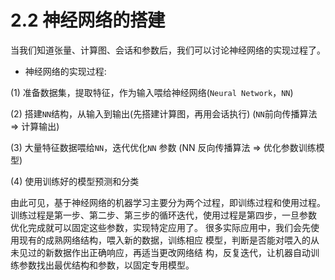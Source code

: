 # 2.2 神经网络的搭建

当我们知道张量、计算图、会话和参数后，我们可以讨论神经网络的实现过程了。

* 神经网络的实现过程:

(1) 准备数据集，提取特征，作为输入喂给神经网络(`Neural Network`，`NN`)

(2) 搭建`NN`结构，从输入到输出(先搭建计算图，再用会话执行)
(`NN`前向传播算法 => 计算输出)

(3) 大量特征数据喂给`NN`，迭代优化`NN` 参数
(NN 反向传播算法 => 优化参数训练模型)

(4) 使用训练好的模型预测和分类

由此可见，基于神经网络的机器学习主要分为两个过程，即训练过程和使用过程。 训练过程是第一步、第二步、第三步的循环迭代，使用过程是第四步，一旦参数 优化完成就可以固定这些参数，实现特定应用了。很多实际应用中，我们会先使用现有的成熟网络结构，喂入新的数据，训练相应 模型，判断是否能对喂入的从未见过的新数据作出正确响应，再适当更改网络结 构，反复迭代，让机器自动训练参数找出最优结构和参数，以固定专用模型。

